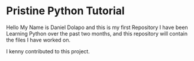 # Pristine Python Tutorial
Hello My Name is Daniel Dolapo and this is my first Repository
I have been Learning Python over the past two months, and this repository will contain the files I have worked on.


I kenny contributed to this project.
